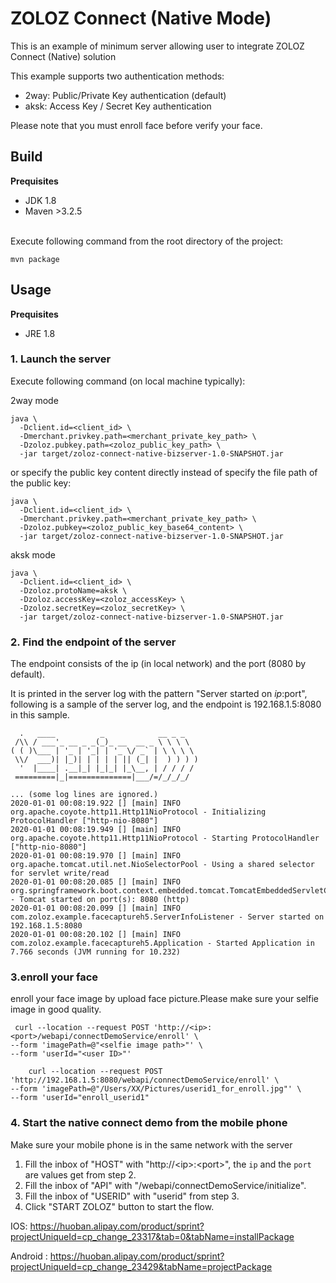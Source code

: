 # ZOLOZ Connect (Native Mode) 

This is an example of minimum server allowing user to integrate ZOLOZ Connect (Native) solution

This example supports two authentication methods:

- 2way: Public/Private Key authentication (default)
- aksk: Access Key / Secret Key authentication

Please note that you must enroll face before verify your face.

## Build
**Prequisites**

- JDK 1.8
- Maven >3.2.5

<br />Execute following command from the root directory of the project:
```shell
mvn package
```

## Usage
**Prequisites**
- JRE 1.8

### 1. Launch the server
Execute following command (on local machine typically):

2way mode
```shell
java \
  -Dclient.id=<client_id> \
  -Dmerchant.privkey.path=<merchant_private_key_path> \
  -Dzoloz.pubkey.path=<zoloz_public_key_path> \
  -jar target/zoloz-connect-native-bizserver-1.0-SNAPSHOT.jar
```

or specify the public key content directly instead of specify the file path of the public key:
```shell
java \
  -Dclient.id=<client_id> \
  -Dmerchant.privkey.path=<merchant_private_key_path> \
  -Dzoloz.pubkey=<zoloz_public_key_base64_content> \
  -jar target/zoloz-connect-native-bizserver-1.0-SNAPSHOT.jar
```

aksk mode
```shell
java \
  -Dclient.id=<client_id> \
  -Dzoloz.protoName=aksk \
  -Dzoloz.accessKey=<zoloz_accessKey> \
  -Dzoloz.secretKey=<zoloz_secretKey> \
  -jar target/zoloz-connect-native-bizserver-1.0-SNAPSHOT.jar
```

### 2. Find the endpoint of the server

The endpoint consists of the ip (in local network) and the port (8080 by default). 

It is printed in the server log with the pattern "Server started on $ip:$port", following is a sample of the server log, and the endpoint is 192.168.1.5:8080 in this sample.
```plain
  .   ____          _            __ _ _
 /\\ / ___'_ __ _ _(_)_ __  __ _ \ \ \ \
( ( )\___ | '_ | '_| | '_ \/ _` | \ \ \ \
 \\/  ___)| |_)| | | | | || (_| |  ) ) ) )
  '  |____| .__|_| |_|_| |_\__, | / / / /
 =========|_|==============|___/=/_/_/_/

... (some log lines are ignored.)
2020-01-01 00:08:19.922 [] [main] INFO  org.apache.coyote.http11.Http11NioProtocol - Initializing ProtocolHandler ["http-nio-8080"]
2020-01-01 00:08:19.949 [] [main] INFO  org.apache.coyote.http11.Http11NioProtocol - Starting ProtocolHandler ["http-nio-8080"]
2020-01-01 00:08:19.970 [] [main] INFO  org.apache.tomcat.util.net.NioSelectorPool - Using a shared selector for servlet write/read
2020-01-01 00:08:20.085 [] [main] INFO  org.springframework.boot.context.embedded.tomcat.TomcatEmbeddedServletContainer - Tomcat started on port(s): 8080 (http)
2020-01-01 00:08:20.099 [] [main] INFO  com.zoloz.example.facecaptureh5.ServerInfoListener - Server started on 192.168.1.5:8080
2020-01-01 00:08:20.102 [] [main] INFO  com.zoloz.example.facecaptureh5.Application - Started Application in 7.766 seconds (JVM running for 10.232)
```

### 3.enroll your face
 enroll your face image by upload face picture.Please make sure your selfie image in good quality.
```shell 
 curl --location --request POST 'http://<ip>:<port>/webapi/connectDemoService/enroll' \
--form 'imagePath=@"<selfie image path>"' \
--form 'userId="<user ID>"'
```

```shell  e.g.
    curl --location --request POST 'http://192.168.1.5:8080/webapi/connectDemoService/enroll' \
--form 'imagePath=@"/Users/XX/Pictures/userid1_for_enroll.jpg"' \
--form 'userId="enroll_userid1"
```

### 4. Start the native connect demo from the mobile phone
Make sure your mobile phone is in the same network with the server
1. Fill the inbox of "HOST" with "http://\<ip\>:\<port\>", the `ip` and the `port` are values get from step 2.
2. Fill the inbox of "API" with "/webapi/connectDemoService/initialize".
3. Fill the inbox of "USERID" with "userid" from step 3.
4. Click "START ZOLOZ" button to start the flow.


IOS: https://huoban.alipay.com/product/sprint?projectUniqueId=cp_change_23317&tab=0&tabName=installPackage
     
Android : https://huoban.alipay.com/product/sprint?projectUniqueId=cp_change_23429&tabName=projectPackage



